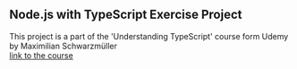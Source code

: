 ## Node.js with TypeScript Exercise Project
This project is a part of the 'Understanding TypeScript' course form Udemy by Maximilian Schwarzmüller<br/>
[link to the course](https://www.udemy.com/course/understanding-typescript/)